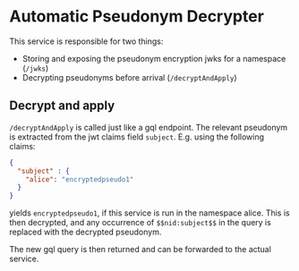 # Automatic Pseudonym Decrypter

This service is responsible for two things:
- Storing and exposing the pseudonym encryption jwks for a namespace (`/jwks`)
- Decrypting pseudonyms before arrival (`/decryptAndApply`)

## Decrypt and apply

`/decryptAndApply` is called just like a gql endpoint. The relevant pseudonym is extracted from the jwt claims field `subject`. E.g. using the following claims:
```json
{
  "subject" : {
    "alice": "encryptedpseudo1"
  } 
}
```

yields `encryptedpseudo1`, if this service is run in the namespace alice. This is then decrypted, and any occurrence of
`$$nid:subject$$` in the query is replaced with the decrypted pseudonym.

The new gql query is then returned and can be forwarded to the actual service.